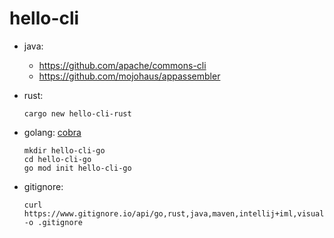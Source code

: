 # hello-cli

- java:
  - <https://github.com/apache/commons-cli>
  - <https://github.com/mojohaus/appassembler>
- rust: 
  ```
  cargo new hello-cli-rust
  ```
- golang: 
  [cobra](github.com/spf13/cobra/cobra)

  ```
  mkdir hello-cli-go
  cd hello-cli-go
  go mod init hello-cli-go
  ```

- gitignore:

  ```
  curl https://www.gitignore.io/api/go,rust,java,maven,intellij+iml,visualstudiocode,macos -o .gitignore
  ```